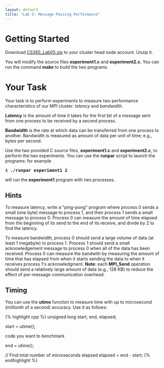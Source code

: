 ```yaml
---
layout: default
title: "Lab 5: Message-Passing Performance"
---
```


Getting Started
===============

Download [CS365\_Lab05.zip](CS365_Lab05.zip) to your cluster head node account. Unzip it.

You will modify the source files **experiment1.c** and **experiment2.c**. You can run the command **make** to build the two programs.

Your Task
=========

Your task is to perform experiments to measure two performance characteristics of our MPI cluster: *latency* and *bandwidth*.

**Latency** is the amount of time it takes for the first bit of a message sent from one process to be received by a second process.

**Bandwidth** is the rate at which data can be transferred from one process to another. Bandwidth is measured as amount of data per unit of time; e.g., bytes per second.

Use the two provided C source files, **experiment1.c** and **experiment2.c**, to perform the two experiments. You can use the **runpar** script to launch the programs: for example

<pre>
$ <b>./runpar experiment1 2</b>
</pre>

will run the **experiment1** program with two processes.

Hints
-----

To measure latency, write a "ping-pong" program where process 0 sends a small (one byte) message to process 1, and then process 1 sends a small message to process 0. Process 0 can measure the amount of time elapsed from the beginning of its send to the end of its receive, and divide by 2 to find the latency.

To measure bandwidth, process 0 should send a large volume of data (at least 1 megabyte) to process 1. Process 1 should send a small acknowledgement message to process 0 when all of the data has been received. Process 0 can measure the bandwith by measuring the amount of time that has elapsed from when it starts sending the data to when it receives process 1's acknowledgment. **Note**: each **MPI\_Send** operation should send a relatively large amount of data (e.g., 128 KB) to reduce the effect of per-message communication overhead.

Timing
------

You can use the **utime** function to measure time with up to microsecond (millionth of a second) accuracy. Use it as follows:

{% highlight cpp %}
unsigned long start, end, elapsed;

start = utime();

code you want to benchmark

end = utime();

// Find total number of microseconds elapsed
elapsed = end - start;
{% endhighlight %}
